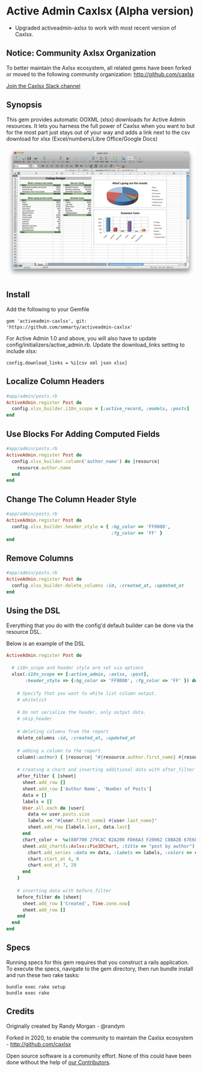 # Active Admin Caxlsx (Alpha version)

- Upgraded activeadmin-axlsx to work with most recent version of Caxlsx.

## Notice: Community Axlsx Organization

To better maintain the Axlsx ecosystem, all related gems have been forked or moved to the following community organization: http://github.com/caxlsx

[Join the Caxlsx Slack channel](https://join.slack.com/t/caxlsx/shared_invite/enQtOTI5OTM0MzI1Njk5LTBlMDQzNDk2YzkwODMxMmVkODMyYzJiZGU5NTQ3YTg5NTBlN2IwZTlmNTRjNzhiY2E0MDY2OTEyYmFlODI5NjA)

## Synopsis

This gem provides automatic OOXML (xlsx) downloads for Active Admin
resources. It lets you harness the full power of Caxlsx when you want to
but for the most part just stays out of your way and adds a link next to
the csv download for xlsx (Excel/numbers/Libre Office/Google Docs)

![Screen 1](https://raw.githubusercontent.com/caxlsx/caxlsx/master/examples/sample.png)

## Install
Add the following to your Gemfile

```
gem 'activeadmin-caxlsx', git: 'https://github.com/smmarty/activeadmin-caxlsx'
```

For Active Admin 1.0 and above, you will also have to update config/initializers/active_admin.rb. Update the download_links setting to include xlsx:

```
config.download_links = %i[csv xml json xlsx]
```


## Localize Column Headers

```ruby
#app/admin/posts.rb
ActiveAdmin.register Post do
  config.xlsx_builder.i18n_scope = [:active_record, :models, :posts]
end
```

## Use Blocks For Adding Computed Fields

```ruby
#app/admin/posts.rb
ActiveAdmin.register Post do
  config.xlsx_builder.column('author_name') do |resource|
    resource.author.name
  end
end
```

## Change The Column Header Style

```ruby
#app/admin/posts.rb
ActiveAdmin.register Post do
  config.xlsx_builder.header_style = { :bg_color => 'FF0000',
                                       :fg_color => 'FF' }
end
```

## Remove Columns

```ruby
#app/admin/posts.rb
ActiveAdmin.register Post do
  config.xlsx_builder.delete_columns :id, :created_at, :updated_at
end
```

## Using the DSL

Everything that you do with the config'd default builder can be done via
the resource DSL.

Below is an example of the DSL

```ruby
ActiveAdmin.register Post do

  # i18n_scope and header style are set via options
  xlsx(:i18n_scope => [:active_admin, :axlsx, :post],
       :header_style => {:bg_color => 'FF0000', :fg_color => 'FF' }) do

    # Specify that you want to white list column output.
    # whitelist

    # Do not serialize the header, only output data.
    # skip_header

    # deleting columns from the report
    delete_columns :id, :created_at, :updated_at

    # adding a column to the report
    column(:author) { |resource| "#{resource.author.first_name} #{resource.author.last_name}" }

    # creating a chart and inserting additional data with after_filter
    after_filter { |sheet|
      sheet.add_row []
      sheet.add_row ['Author Name', 'Number of Posts']
      data = []
      labels = []
      User.all.each do |user|
        data << user.posts.size
        labels << "#{user.first_name} #{user.last_name}"
        sheet.add_row [labels.last, data.last]
      end
      chart_color =  %w(88F700 279CAC B2A200 FD66A3 F20062 C8BA2B 67E6F8 DFFDB9 FFE800 B6F0F8)
      sheet.add_chart(::Axlsx::Pie3DChart, :title => "post by author") do |chart|
        chart.add_series :data => data, :labels => labels, :colors => chart_color
        chart.start_at 4, 0
        chart.end_at 7, 20
      end
    }

    # inserting data with before_filter
    before_filter do |sheet|
      sheet.add_row ['Created', Time.zone.now]
      sheet.add_row []
    end
  end
end
```

## Specs

Running specs for this gem requires that you construct a rails application.
To execute the specs, navigate to the gem directory, then run bundle install and run these two rake tasks:

```
bundle exec rake setup
bundle exec rake
```

## Credits

Originally created by Randy Morgan - @randym

Forked in 2020, to enable the community to maintain the Caxlsx ecosystem - http://github.com/caxlsx

Open source software is a community effort. None of this could have been done without the help of [our Contributors](https://github.com/caxlsx/activeadmin-caxlsx/graphs/contributors).
